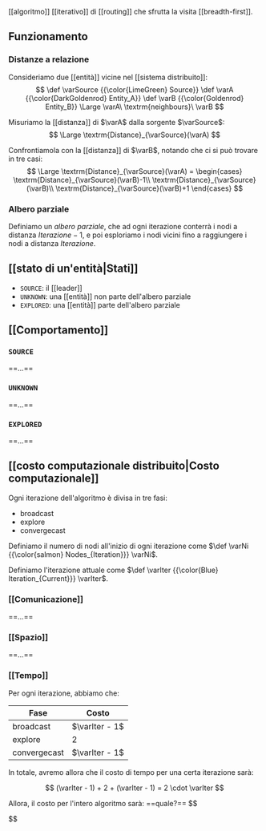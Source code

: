 [[algoritmo]] [[iterativo]] di [[routing]] che sfrutta la visita [[breadth-first]].

## Funzionamento

### Distanze a relazione

Consideriamo due [[entità]] vicine nel [[sistema distribuito]]:
$$
\def \varSource {{\color{LimeGreen} Source}}
\def \varA {{\color{DarkGoldenrod} Entity_A}}
\def \varB {{\color{Goldenrod} Entity_B}}
\Large
\varA\ \textrm{neighbours}\ \varB
$$

Misuriamo la [[distanza]] di $\varA$ dalla sorgente $\varSource$:
$$
\Large
\textrm{Distance}_{\varSource}(\varA)
$$

Confrontiamola con la [[distanza]] di $\varB$, notando che ci si può trovare in tre casi:
$$
\Large
\textrm{Distance}_{\varSource}(\varA) = \begin{cases}
\textrm{Distance}_{\varSource}(\varB)-1\\
\textrm{Distance}_{\varSource}(\varB)\\
\textrm{Distance}_{\varSource}(\varB)+1
\end{cases}
$$

### Albero parziale

Definiamo un *albero parziale*, che ad ogni iterazione conterrà i nodi a distanza $Iterazione - 1$, e poi esploriamo i nodi vicini fino a raggiungere i nodi a distanza $Iterazione$.

## [[stato di un'entità|Stati]]

- `SOURCE`: il [[leader]]
- `UNKNOWN`: una [[entità]] non parte dell'albero parziale
- `EXPLORED`: una [[entità]] parte dell'albero parziale

## [[Comportamento]]

### `SOURCE`

==...==

### `UNKNOWN`

==...==

### `EXPLORED`

==...==
## [[costo computazionale distribuito|Costo computazionale]]

Ogni iterazione dell'algoritmo è divisa in tre fasi:
- broadcast
- explore
- convergecast

Definiamo il numero di nodi all'inizio di ogni iterazione come $\def \varNi {{\color{salmon} Nodes_{Iteration}}} \varNi$.

Definiamo l'iterazione attuale come $\def \varIter {{\color{Blue} Iteration_{Current}}} \varIter$.

### [[Comunicazione]]

==...==
### [[Spazio]]

==...==
### [[Tempo]]

Per ogni iterazione, abbiamo che:

| Fase | Costo |
|--|--|
| broadcast | $\varIter - 1$ |
| explore | $2$ |
| convergecast | $\varIter - 1$ |

In totale, avremo allora che il costo di tempo per una certa iterazione sarà:

$$
(\varIter - 1) + 2 + (\varIter - 1) = 2 \cdot \varIter
$$

Allora, il costo per l'intero algoritmo sarà:
==quale?==
$$

$$